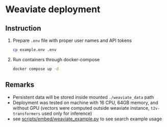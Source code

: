 # Weaviate deployment

## Instruction
1. Prepare `.env` file with proper user names and API tokens
    ```bash
    cp example.env .env
    ```
2. Run containers through docker-compose
    ```bash
    docker compose up -d
    ```

## Remarks
* Persistent data will be stored inside mounted `./weaviate_data` path
* Deployment was tested on machine with 16 CPU, 64GB memory, and without GPU (vectors were computed outside weaviate instance, `t2v-transformers` used only for inference)
* see [scripts/embed/weaviate_example.py](../scripts/embed/weaviate_example.py) to see search example usage 
